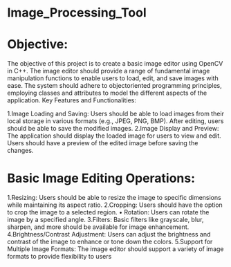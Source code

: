 # Image_Processing_Tool
# Objective:
The objective of this project is to create a basic image editor using OpenCV in C++. The image editor should provide a range of fundamental image manipulation functions to enable users to load, edit, and save images with ease. The system should adhere to objectoriented programming principles, employing classes and attributes to model the different aspects of the application. Key Features and Functionalities: 

1.Image Loading and Saving: Users should be able to load images from their local storage in various formats (e.g., JPEG, PNG, BMP). After editing, users should be able to save the modified images. 
2.Image Display and Preview: The application should display the loaded image for users to view and edit. Users should have a preview of the edited image before saving the changes. 
# Basic  Image Editing Operations:
1.Resizing: Users should be able to resize the image to specific dimensions while maintaining its aspect ratio.
2.Cropping: Users should have the option to crop the image to a selected region. • Rotation: Users can rotate the image by a specified angle. 
3.Filters: Basic filters like grayscale, blur, sharpen, and more should be available for image enhancement. 
4.Brightness/Contrast Adjustment: Users can adjust the brightness and contrast of the image to enhance or tone down the colors. 
5.Support for Multiple Image Formats: The image editor should support a variety of image formats to provide flexibility to users
